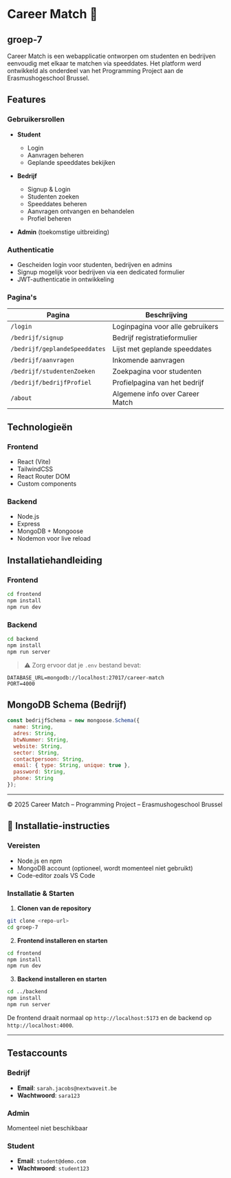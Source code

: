 # Career Match 🎯
## groep-7

Career Match is een webapplicatie ontworpen om studenten en bedrijven eenvoudig met elkaar te matchen via speeddates. Het platform werd ontwikkeld als onderdeel van het Programming Project aan de Erasmushogeschool Brussel.

## Features

### Gebruikersrollen
- **Student**
  - Login
  - Aanvragen beheren
  - Geplande speeddates bekijken

- **Bedrijf**
  - Signup & Login
  - Studenten zoeken
  - Speeddates beheren
  - Aanvragen ontvangen en behandelen
  - Profiel beheren

- **Admin** (toekomstige uitbreiding)

### Authenticatie
- Gescheiden login voor studenten, bedrijven en admins
- Signup mogelijk voor bedrijven via een dedicated formulier
- JWT-authenticatie in ontwikkeling

### Pagina's
| Pagina                        | Beschrijving                          |
|-------------------------------|---------------------------------------|
| `/login`                      | Loginpagina voor alle gebruikers      |
| `/bedrijf/signup`             | Bedrijf registratieformulier          |
| `/bedrijf/geplandeSpeeddates` | Lijst met geplande speeddates         |
| `/bedrijf/aanvragen`          | Inkomende aanvragen                   |
| `/bedrijf/studentenZoeken`    | Zoekpagina voor studenten             |
| `/bedrijf/bedrijfProfiel`     | Profielpagina van het bedrijf         |
| `/about`                      | Algemene info over Career Match       |

## Technologieën

### Frontend
- React (Vite)
- TailwindCSS
- React Router DOM
- Custom components

### Backend
- Node.js
- Express
- MongoDB + Mongoose
- Nodemon voor live reload

## Installatiehandleiding

### Frontend
```bash
cd frontend
npm install
npm run dev
```

### Backend
```bash
cd backend
npm install
npm run server
```

> ⚠ Zorg ervoor dat je `.env` bestand bevat:
```
DATABASE_URL=mongodb://localhost:27017/career-match
PORT=4000
```

## MongoDB Schema (Bedrijf)
```js
const bedrijfSchema = new mongoose.Schema({
  name: String,
  adres: String,
  btwNummer: String,
  website: String,
  sector: String,
  contactpersoon: String,
  email: { type: String, unique: true },
  password: String,
  phone: String
});
```

---

© 2025 Career Match – Programming Project – Erasmushogeschool Brussel

## 🔧 Installatie-instructies

### Vereisten
- Node.js en npm
- MongoDB account (optioneel, wordt momenteel niet gebruikt)
- Code-editor zoals VS Code

### Installatie & Starten

1. **Clonen van de repository**
```bash
git clone <repo-url>
cd groep-7
```

2. **Frontend installeren en starten**
```bash
cd frontend
npm install
npm run dev
```

3. **Backend installeren en starten**
```bash
cd ../backend
npm install
npm run server
```

De frontend draait normaal op `http://localhost:5173` en de backend op `http://localhost:4000`.

---

## Testaccounts

### Bedrijf
- **Email**: `sarah.jacobs@nextwaveit.be`
- **Wachtwoord**: `sara123`

### Admin 
Momenteel niet beschikbaar 

### Student
- **Email**: `student@demo.com`
- **Wachtwoord**: `student123`
